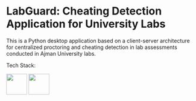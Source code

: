 # LabGuard: Cheating Detection Application for University Labs
This is a Python desktop application based on a client-server architecture for centralized proctoring and cheating detection in lab assessments conducted in Ajman University labs.

Tech Stack:

<img src ="https://github.com/super-fz/LabGuard/assets/122122054/25f65ed9-ce05-44e8-bccf-cbc3ec84fc19" height ="55">  <img src ="https://github.com/super-fz/LabGuard/assets/122122054/ec407b44-0092-47f0-b792-3fa73137b57e" height = "55">


